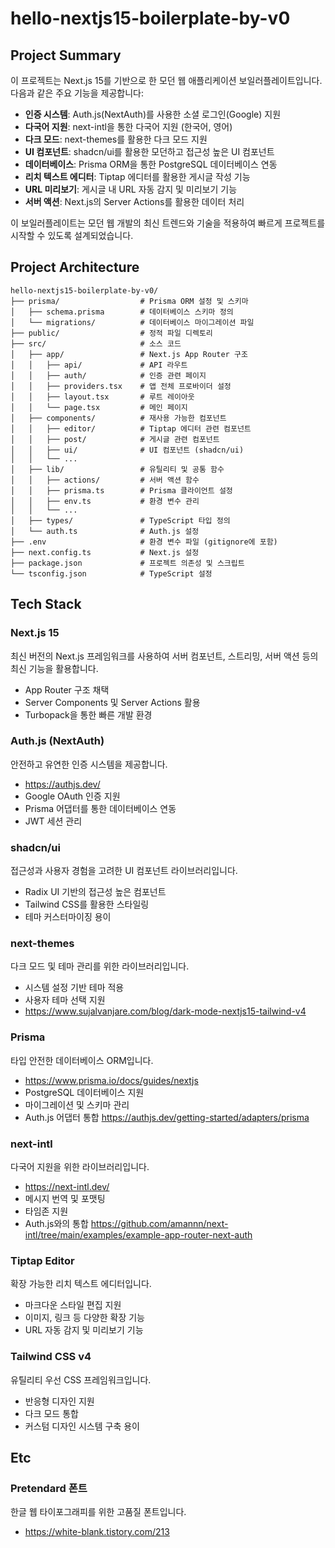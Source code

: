 # hello-nextjs15-boilerplate-by-v0

## Project Summary

이 프로젝트는 Next.js 15를 기반으로 한 모던 웹 애플리케이션 보일러플레이트입니다. 다음과 같은 주요 기능을 제공합니다:

- **인증 시스템**: Auth.js(NextAuth)를 사용한 소셜 로그인(Google) 지원
- **다국어 지원**: next-intl을 통한 다국어 지원 (한국어, 영어)
- **다크 모드**: next-themes를 활용한 다크 모드 지원
- **UI 컴포넌트**: shadcn/ui를 활용한 모던하고 접근성 높은 UI 컴포넌트
- **데이터베이스**: Prisma ORM을 통한 PostgreSQL 데이터베이스 연동
- **리치 텍스트 에디터**: Tiptap 에디터를 활용한 게시글 작성 기능
- **URL 미리보기**: 게시글 내 URL 자동 감지 및 미리보기 기능
- **서버 액션**: Next.js의 Server Actions를 활용한 데이터 처리

이 보일러플레이트는 모던 웹 개발의 최신 트렌드와 기술을 적용하여 빠르게 프로젝트를 시작할 수 있도록 설계되었습니다.

## Project Architecture

```
hello-nextjs15-boilerplate-by-v0/
├── prisma/                  # Prisma ORM 설정 및 스키마
│   ├── schema.prisma        # 데이터베이스 스키마 정의
│   └── migrations/          # 데이터베이스 마이그레이션 파일
├── public/                  # 정적 파일 디렉토리
├── src/                     # 소스 코드
│   ├── app/                 # Next.js App Router 구조
│   │   ├── api/             # API 라우트
│   │   ├── auth/            # 인증 관련 페이지
│   │   ├── providers.tsx    # 앱 전체 프로바이더 설정
│   │   ├── layout.tsx       # 루트 레이아웃
│   │   └── page.tsx         # 메인 페이지
│   ├── components/          # 재사용 가능한 컴포넌트
│   │   ├── editor/          # Tiptap 에디터 관련 컴포넌트
│   │   ├── post/            # 게시글 관련 컴포넌트
│   │   ├── ui/              # UI 컴포넌트 (shadcn/ui)
│   │   └── ...
│   ├── lib/                 # 유틸리티 및 공통 함수
│   │   ├── actions/         # 서버 액션 함수
│   │   ├── prisma.ts        # Prisma 클라이언트 설정
│   │   ├── env.ts           # 환경 변수 관리
│   │   └── ...
│   ├── types/               # TypeScript 타입 정의
│   └── auth.ts              # Auth.js 설정
├── .env                     # 환경 변수 파일 (gitignore에 포함)
├── next.config.ts           # Next.js 설정
├── package.json             # 프로젝트 의존성 및 스크립트
└── tsconfig.json            # TypeScript 설정
```

## Tech Stack

### Next.js 15

최신 버전의 Next.js 프레임워크를 사용하여 서버 컴포넌트, 스트리밍, 서버 액션 등의 최신 기능을 활용합니다.

- App Router 구조 채택
- Server Components 및 Server Actions 활용
- Turbopack을 통한 빠른 개발 환경

### Auth.js (NextAuth)

안전하고 유연한 인증 시스템을 제공합니다.

- https://authjs.dev/
- Google OAuth 인증 지원
- Prisma 어댑터를 통한 데이터베이스 연동
- JWT 세션 관리

### shadcn/ui

접근성과 사용자 경험을 고려한 UI 컴포넌트 라이브러리입니다.

- Radix UI 기반의 접근성 높은 컴포넌트
- Tailwind CSS를 활용한 스타일링
- 테마 커스터마이징 용이

### next-themes

다크 모드 및 테마 관리를 위한 라이브러리입니다.

- 시스템 설정 기반 테마 적용
- 사용자 테마 선택 지원
- https://www.sujalvanjare.com/blog/dark-mode-nextjs15-tailwind-v4

### Prisma

타입 안전한 데이터베이스 ORM입니다.

- https://www.prisma.io/docs/guides/nextjs
- PostgreSQL 데이터베이스 지원
- 마이그레이션 및 스키마 관리
- Auth.js 어댑터 통합
  https://authjs.dev/getting-started/adapters/prisma

### next-intl

다국어 지원을 위한 라이브러리입니다.

- https://next-intl.dev/
- 메시지 번역 및 포맷팅
- 타임존 지원
- Auth.js와의 통합
  https://github.com/amannn/next-intl/tree/main/examples/example-app-router-next-auth

### Tiptap Editor

확장 가능한 리치 텍스트 에디터입니다.

- 마크다운 스타일 편집 지원
- 이미지, 링크 등 다양한 확장 기능
- URL 자동 감지 및 미리보기 기능

### Tailwind CSS v4

유틸리티 우선 CSS 프레임워크입니다.

- 반응형 디자인 지원
- 다크 모드 통합
- 커스텀 디자인 시스템 구축 용이

## Etc

### Pretendard 폰트

한글 웹 타이포그래피를 위한 고품질 폰트입니다.

- https://white-blank.tistory.com/213
